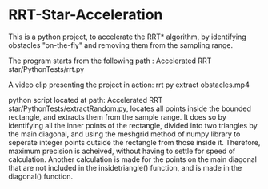 # RRT-Star-Acceleration
This is a python project, to accelerate the RRT* algorithm, by identifying obstacles "on-the-fly" and removing them from the sampling range.

The program starts from the following path :  Accelerated RRT star/PythonTests/rrt.py

A video clip presenting the project in action: rrt py extract obstacles.mp4

python script located at path: Accelerated RRT star/PythonTests/extractRandom.py, locates all points inside the bounded rectangle, and extracts them from the sample range. It does so by identifying all the inner points of the rectangle, divided into two triangles by the main diagonal, and using the meshgrid method of numpy library to seperate integer points outside the rectangle from those inside it. Therefore, maximum precision is acheived, without having to settle for speed of calculation.
Another calculation is made for the points on the main diagonal that are not included in the insidetriangle() function, and is made in the diagonal() function.
